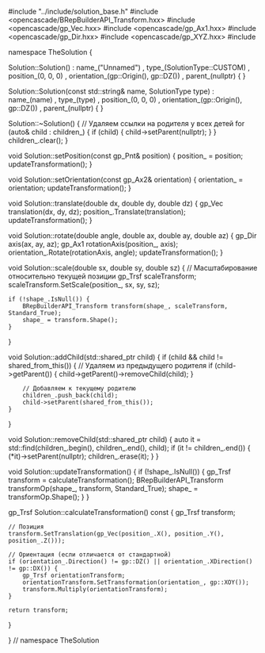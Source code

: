 #include "../include/solution_base.h"
#include <opencascade/BRepBuilderAPI_Transform.hxx>
#include <opencascade/gp_Vec.hxx>
#include <opencascade/gp_Ax1.hxx>
#include <opencascade/gp_Dir.hxx>
#include <opencascade/gp_XYZ.hxx>
#include <algorithm>

namespace TheSolution {

Solution::Solution() 
    : name_("Unnamed")
    , type_(SolutionType::CUSTOM)
    , position_(0, 0, 0)
    , orientation_(gp::Origin(), gp::DZ())
    , parent_(nullptr)
{
}

Solution::Solution(const std::string& name, SolutionType type)
    : name_(name)
    , type_(type)
    , position_(0, 0, 0)
    , orientation_(gp::Origin(), gp::DZ())
    , parent_(nullptr)
{
}

Solution::~Solution() {
    // Удаляем ссылки на родителя у всех детей
    for (auto& child : children_) {
        if (child) {
            child->setParent(nullptr);
        }
    }
    children_.clear();
}

void Solution::setPosition(const gp_Pnt& position) {
    position_ = position;
    updateTransformation();
}

void Solution::setOrientation(const gp_Ax2& orientation) {
    orientation_ = orientation;
    updateTransformation();
}

void Solution::translate(double dx, double dy, double dz) {
    gp_Vec translation(dx, dy, dz);
    position_.Translate(translation);
    updateTransformation();
}

void Solution::rotate(double angle, double ax, double ay, double az) {
    gp_Dir axis(ax, ay, az);
    gp_Ax1 rotationAxis(position_, axis);
    orientation_.Rotate(rotationAxis, angle);
    updateTransformation();
}

void Solution::scale(double sx, double sy, double sz) {
    // Масштабирование относительно текущей позиции
    gp_Trsf scaleTransform;
    scaleTransform.SetScale(position_, sx, sy, sz);
    
    if (!shape_.IsNull()) {
        BRepBuilderAPI_Transform transform(shape_, scaleTransform, Standard_True);
        shape_ = transform.Shape();
    }
}

void Solution::addChild(std::shared_ptr<Solution> child) {
    if (child && child != shared_from_this()) {
        // Удаляем из предыдущего родителя
        if (child->getParent()) {
            child->getParent()->removeChild(child);
        }
        
        // Добавляем к текущему родителю
        children_.push_back(child);
        child->setParent(shared_from_this());
    }
}

void Solution::removeChild(std::shared_ptr<Solution> child) {
    auto it = std::find(children_.begin(), children_.end(), child);
    if (it != children_.end()) {
        (*it)->setParent(nullptr);
        children_.erase(it);
    }
}

void Solution::updateTransformation() {
    if (!shape_.IsNull()) {
        gp_Trsf transform = calculateTransformation();
        BRepBuilderAPI_Transform transformOp(shape_, transform, Standard_True);
        shape_ = transformOp.Shape();
    }
}

gp_Trsf Solution::calculateTransformation() const {
    gp_Trsf transform;
    
    // Позиция
    transform.SetTranslation(gp_Vec(position_.X(), position_.Y(), position_.Z()));
    
    // Ориентация (если отличается от стандартной)
    if (orientation_.Direction() != gp::DZ() || orientation_.XDirection() != gp::DX()) {
        gp_Trsf orientationTransform;
        orientationTransform.SetTransformation(orientation_, gp::XOY());
        transform.Multiply(orientationTransform);
    }
    
    return transform;
}

} // namespace TheSolution
